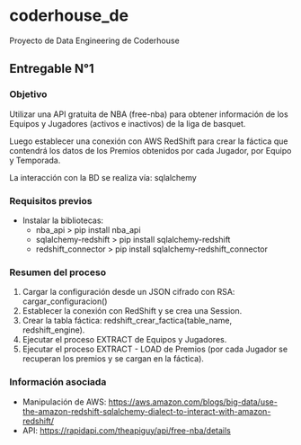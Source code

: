 # coderhouse_de
Proyecto de Data Engineering de Coderhouse

## Entregable N°1
### Objetivo
Utilizar una API gratuita de NBA (free-nba) para obtener información de los Equipos y Jugadores (activos e inactivos) de la liga de basquet.

Luego establecer una conexión con AWS RedShift para crear la fáctica que contendrá los datos de los Premios obtenidos por cada Jugador, por Equipo y Temporada.

La interacción con la BD se realiza vía: sqlalchemy

### Requisitos previos
- Instalar la bibliotecas:
    - nba_api               > pip install nba_api
    - sqlalchemy-redshift   > pip install sqlalchemy-redshift
    - redshift_connector    > pip install sqlalchemy-redshift_connector

### Resumen del proceso
1. Cargar la configuración desde un JSON cifrado con RSA: cargar_configuracion()
2. Establecer la conexión con RedShift y se crea una Session.
3. Crear la tabla fáctica: redshift_crear_factica(table_name, redshift_engine).
4. Ejecutar el proceso EXTRACT de Equipos y Jugadores.
5. Ejecutar el proceso EXTRACT - LOAD de Premios (por cada Jugador se recuperan los premios y se cargan en la fáctica). 


### Información asociada
- Manipulación de AWS: https://aws.amazon.com/blogs/big-data/use-the-amazon-redshift-sqlalchemy-dialect-to-interact-with-amazon-redshift/
- API: https://rapidapi.com/theapiguy/api/free-nba/details
